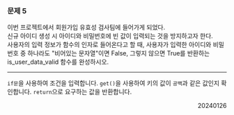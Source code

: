 ### 문제 5
이번 프로젝트에서 회원가입 유효성 검사팀에 들어가게 되었다.  
신규 아이디 생성 시 아이디와 비밀번호에 빈 값이 입력되는 것을 방지하고자 한다.  
사용자의 입력 정보가 함수의 인자로 들어온다고 할 때, 사용자가 입력한 아이디와 비밀번호 중 하나라도 "비어있는 문자열"이면 False, 그렇지 않으면 True를 반환하는 is_user_data_valid 함수를 완성하시오.

---
`if문`을 사용하여 조건을 입력합니다. `get()`을 사용하여 키의 값이 `공백`과 같은 값인지 확인합니다. `return`으로 요구하는 값을 반환합니다.
<div style="text-align: right">20240126</div>